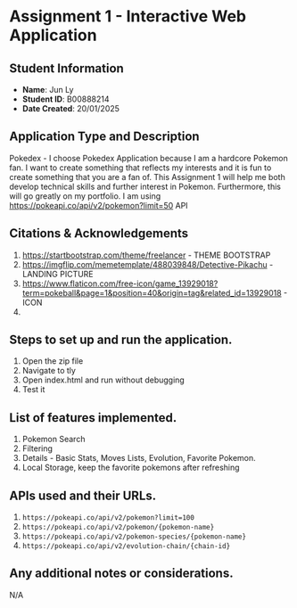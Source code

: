 # Assignment 1 - Interactive Web Application

## Student Information

- **Name**: Jun Ly
- **Student ID**: B00888214
- **Date Created**: 20/01/2025

## Application Type and Description

Pokedex - I choose Pokedex Application because I am a hardcore Pokemon fan. I want to create something that reflects my interests and it is fun to create something that you are a fan of. This Assignment 1 will help me both develop technical skills and further interest in Pokemon. Furthermore, this will go greatly on my portfolio. I am using https://pokeapi.co/api/v2/pokemon?limit=50 API

## Citations & Acknowledgements

1. https://startbootstrap.com/theme/freelancer - THEME BOOTSTRAP
2. https://imgflip.com/memetemplate/488039848/Detective-Pikachu - LANDING PICTURE
3. https://www.flaticon.com/free-icon/game_13929018?term=pokeball&page=1&position=40&origin=tag&related_id=13929018 - ICON
4. 

## Steps to set up and run the application.
1. Open the zip file
2. Navigate to tly
3. Open index.html and run without debugging
4. Test it

## List of features implemented.
1. Pokemon Search
2. Filtering
3. Details - Basic Stats, Moves Lists, Evolution, Favorite Pokemon.
4. Local Storage, keep the favorite pokemons after refreshing

## APIs used and their URLs.
1. `https://pokeapi.co/api/v2/pokemon?limit=100`
2. `https://pokeapi.co/api/v2/pokemon/{pokemon-name}`
3. `https://pokeapi.co/api/v2/pokemon-species/{pokemon-name}`
4. `https://pokeapi.co/api/v2/evolution-chain/{chain-id}`

## Any additional notes or considerations.
N/A
